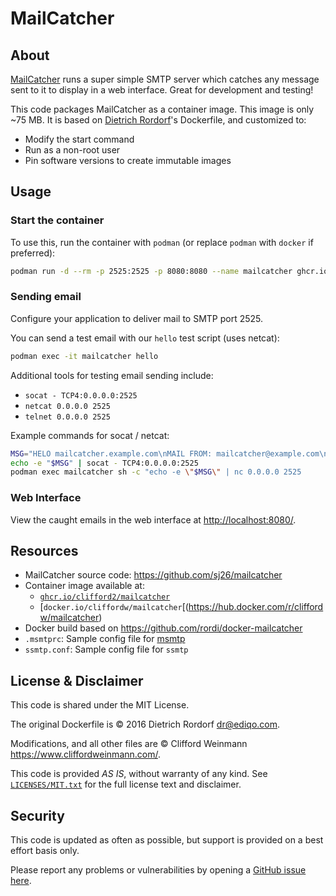 # MailCatcher

## About

[MailCatcher](https://mailcatcher.me/) runs a super simple SMTP server
which catches any message sent to it to display in a web interface.
Great for development and testing!

This code packages MailCatcher as a container image.
This image is only ~75 MB. It is based on
[Dietrich Rordorf](https://github.com/rordi/docker-mailcatcher)'s
Dockerfile, and customized to:

- Modify the start command
- Run as a non-root user
- Pin software versions to create immutable images

## Usage

### Start the container

To use this, run the container with `podman` (or replace `podman` with `docker` if preferred):

```sh
podman run -d --rm -p 2525:2525 -p 8080:8080 --name mailcatcher ghcr.io/clifford2/mailcatcher:0.10.0-7
```

### Sending email

Configure your application to deliver mail to SMTP port 2525.

You can send a test email with our `hello` test script (uses netcat):

```sh
podman exec -it mailcatcher hello
```
Additional tools for testing email sending include:

- `socat - TCP4:0.0.0.0:2525`
- `netcat 0.0.0.0 2525`
- `telnet 0.0.0.0 2525`

Example commands for socat / netcat:

```sh
MSG="HELO mailcatcher.example.com\nMAIL FROM: mailcatcher@example.com\nRCPT TO: clifford@example.org\nDATA\nSubject: CLI Test Message\nContent-Type: text/plain\n\nHello Buddy\n\nWhat's up?\n\nRegards,\nMailCatcher\n.\nquit\n"
echo -e "$MSG" | socat - TCP4:0.0.0.0:2525
podman exec mailcatcher sh -c "echo -e \"$MSG\" | nc 0.0.0.0 2525
```

### Web Interface

View the caught emails in the web interface at <http://localhost:8080/>.

## Resources

- MailCatcher source code: <https://github.com/sj26/mailcatcher>
- Container image available at:
	- [`ghcr.io/clifford2/mailcatcher`](https://github.com/clifford2/mailcatcher/pkgs/container/mailcatcher)
	- [`docker.io/cliffordw/mailcatcher`[(https://hub.docker.com/r/cliffordw/mailcatcher)
- Docker build based on <https://github.com/rordi/docker-mailcatcher>
- `.msmtprc`: Sample config file for [msmtp](https://marlam.de/msmtp/)
- `ssmtp.conf`: Sample config file for `ssmtp`

## License & Disclaimer

This code is shared under the MIT License.

The original Dockerfile is © 2016 Dietrich Rordorf <dr@ediqo.com>.

Modifications, and all other files are © Clifford Weinmann <https://www.cliffordweinmann.com/>.

This code is provided *AS IS*, without warranty of any kind.
See [`LICENSES/MIT.txt`](LICENSES/MIT.txt) for the full license text and disclaimer.

## Security

This code is updated as often as possible, but support is provided on a best effort basis only.

Please report any problems or vulnerabilities by opening a [GitHub issue here](https://github.com/clifford2/mailcatcher/issues).
